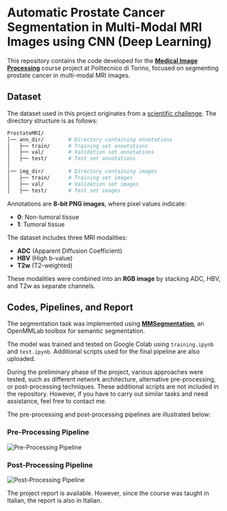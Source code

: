 # Automatic Prostate Cancer Segmentation in Multi-Modal MRI Images using CNN (Deep Learning)

This repository contains the code developed for the [**Medical Image Processing**](https://didattica.polito.it/pls/portal30/gap.pkg_guide.viewGap?p_cod_ins=01VSOMV&p_a_acc=2026&p_header=S&p_lang=&multi=N) course project at Politecnico di Torino, focused on segmenting prostate cancer in multi-modal MRI images.

## Dataset

The dataset used in this project originates from a [scientific challenge](https://doi.org/10.1016/S1470-2045(24)00220-1). The directory structure is as follows:
```bash
ProstateMRI/
│── ann_dir/        # Directory containing annotations
│   ├── train/      # Training set annotations
│   ├── val/        # Validation set annotations
│   ├── test/       # Test set annotations
│
│── img_dir/        # Directory containing images
│   ├── train/      # Training set images
│   ├── val/        # Validation set images
│   ├── test/       # Test set images
```
Annotations are **8-bit PNG images**, where pixel values indicate:
- **0**: Non-tumoral tissue
- **1**: Tumoral tissue

The dataset includes three MRI modalities:

- **ADC** (Apparent Diffusion Coefficient)
- **HBV** (High b-value)
- **T2w** (T2-weighted)

These modalities were combined into an **RGB image** by stacking ADC, HBV, and T2w as separate channels.

## Codes, Pipelines, and Report

The segmentation task was implemented using [**MMSegmentation**](https://github.com/open-mmlab/mmsegmentation), an OpenMMLab toolbox for semantic segmentation.

The model was trained and tested on Google Colab using `training.ipynb` and `test.ipynb`.
Additional scripts used for the final pipeline are also uploaded.

During the preliminary phase of the project, various approaches were tested, such as different network architecture, alternative pre-processing, or post-processing techniques. These additional scripts are not included in the repository. However, if you have to carry out similar tasks and need assistance, feel free to contact me.

The pre-processing and post-processing pipelines are illustrated below:
### Pre-Processing Pipeline
![Pre-Processing Pipeline](Pipelines/pre_processing.svg)

### Post-Processing Pipeline
![Post-Processing Pipeline](Pipelines/post_processing.svg)

The project report is available. However, since the course was taught in Italian, the report is also in Italian.
